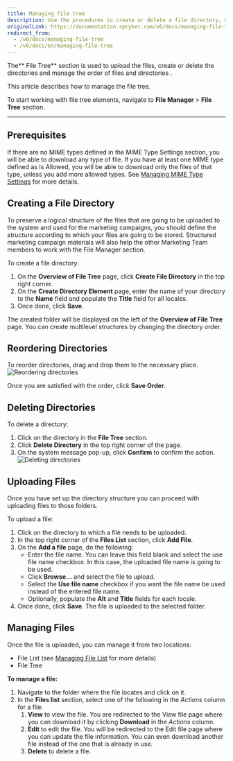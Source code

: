 ```yaml
---
title: Managing file tree
description: Use the procedures to create or delete a file directory, upload media files, change the order for file directories in the Back Office.
originalLink: https://documentation.spryker.com/v6/docs/managing-file-tree
redirect_from:
  - /v6/docs/managing-file-tree
  - /v6/docs/en/managing-file-tree
---
```


The** File Tree** section is used to upload the files, create or delete the directories and manage the order of files and directories .

This article describes how to manage the file tree.

To start working with file tree elements, navigate to **File Manager** > **File Tree** section.
***

## Prerequisites
If there are no MIME types defined in the MIME Type Settings section, you will be able to download any type of file. If you have at least one MIME type defined as Is Allowed, you will be able to download only the files of that type, unless you add more allowed types. See [Managing MIME Type Settings](/docs/scos/user/user-guides/202001.0/back-office-user-guide/file-manager/managing-mime-type-settings.html) for more details.

## Creating a File Directory
To preserve a logical structure of the files that are going to be uploaded to the system and used for the marketing campaigns, you should define the structure according to which your files are going to be stored. Structured marketing campaign materials will also help the other Marketing Team members to work with the File Manager section.

To create a file directory:
1. On the **Overview of File Tree** page, click **Create File Directory**  in the top right corner.
2. On the **Create Directory Element** page, enter the name of your directory to the **Name** field and populate the **Title** field for all locales. 
3. Once done, click **Save**.

The created folder will be displayed on the left of the **Overview of File Tree** page.
You can create multilevel structures by changing the directory order.

## Reordering Directories

To reorder directories, drag and drop them to the necessary place.
![Reordering directories](https://spryker.s3.eu-central-1.amazonaws.com/docs/User+Guides/Back+Office+User+Guides/File+Manager/Managing+File+Tree/reordering-directories.gif)

Once you are satisfied with the order, click **Save Order**.

## Deleting Directories
To delete a directory:
1. Click on the directory in the **File Tree** section.
2. Click **Delete Directory** in the top right corner of the page.
3. On the system message pop-up, click **Confirm** to confirm the action.
![Deleting directories](https://spryker.s3.eu-central-1.amazonaws.com/docs/User+Guides/Back+Office+User+Guides/File+Manager/Managing+File+Tree/deleting-directories.gif)

## Uploading Files
Once you have set up the directory structure you can proceed with uploading files to those folders.

To upload a file:
1. Click on the directory to which a file needs to be uploaded.
2. In the top right corner of the **Files List** section, click **Add File**.
3. On the **Add a file** page, do the following:
    * Enter the file name. 
        You can leave this field blank and select the use file name checkbox. In this case, the uploaded file name is going to be used.
     * Click **Browse...** and select the file to upload.
     * Select the **Use file name** checkbox if you want the file name be used instead of the entered file name.
     * Optionally, populate the **Alt** and **Title** fields for each locale.
4. Once done, click **Save**.
The file is uploaded to the selected folder.

## Managing Files
Once the file is uploaded, you can manage it from two locations: 
* File List (see [Managing File List](/docs/scos/user/user-guides/202001.0/back-office-user-guide/file-manager/managing-file-list.html) for more details)
* File Tree

**To manage a file:**
1. Navigate to the folder where the file locates and click on it.
2. In the **Files list** section, select one of the following in the _Actions_ column for a file:
    1. **View** to view the file. You are redirected to the View file page where you can download it by clicking **Download** in the _Actions_ column.
    2. **Edit** to edit the file. You will be redirected to the Edit file page where you can update the file information. You can even download another file instead of the one that is already in use. 
    3. **Delete** to delete a file.

